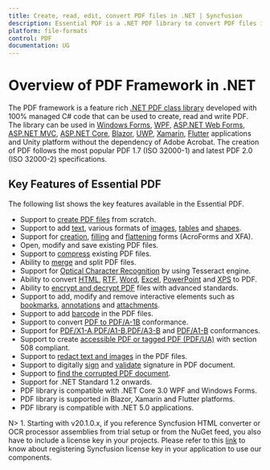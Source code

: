 ```yaml
---
title: Create, read, edit, convert PDF files in .NET | Syncfusion
description: Essential PDF is a .NET PDF library to convert PDF files in Windows Forms, WPF, UWP, ASP.NET Core, ASP.NET MVC, Xamarin, Flutter applications
platform: file-formats
control: PDF
documentation: UG
---
```


# Overview of PDF Framework in .NET

The PDF framework is a feature rich [.NET PDF class library](https://www.syncfusion.com/document-processing/pdf-framework/net) developed with 100% managed C# code that can be used to create, read and write PDF. The library can be used in [Windows Forms](https://www.syncfusion.com/document-processing/pdf-framework/net), [WPF](https://www.syncfusion.com/document-processing/pdf-framework/net), [ASP.NET Web Forms](https://www.syncfusion.com/document-processing/pdf-framework/net), [ASP.NET MVC](https://www.syncfusion.com/document-processing/pdf-framework/net), [ASP.NET Core](https://www.syncfusion.com/document-processing/pdf-framework/net-core), [Blazor](https://www.syncfusion.com/document-processing/pdf-framework/blazor), [UWP](https://www.syncfusion.com/document-processing/pdf-framework/uwp), [Xamarin](https://www.syncfusion.com/document-processing/pdf-framework/xamarin), [Flutter](https://www.syncfusion.com/document-processing/pdf-framework/flutter) applications and Unity platform without the dependency of Adobe Acrobat. The creation of PDF follows the most popular PDF 1.7 (ISO 32000-1) and latest PDF 2.0 (ISO 32000-2) specifications.

## Key Features of Essential PDF

The following list shows the key features available in the Essential PDF.

* Support to [create PDF files](https://help.syncfusion.com/file-formats/pdf/create-pdf-file-in-c-sharp-vb-net) from scratch.
* Support to add [text](https://help.syncfusion.com/file-formats/pdf/working-with-text), various formats of [images](https://help.syncfusion.com/file-formats/pdf/working-with-images), [tables](https://help.syncfusion.com/file-formats/pdf/working-with-tables) and [shapes](https://help.syncfusion.com/file-formats/pdf/working-with-shapes).
* Support for [creation](https://help.syncfusion.com/file-formats/pdf/working-with-forms#creating-a-new-pdf-form), [filling](https://help.syncfusion.com/file-formats/pdf/working-with-forms#filling-form-fields-in-an-existing-pdf-document) and [flattening](https://help.syncfusion.com/file-formats/pdf/working-with-forms#removing-editing-capability-of-form-fields) forms (AcroForms and XFA).  
* Open, modify and save existing PDF files.
* Support to [compress](https://help.syncfusion.com/file-formats/pdf/working-with-compression) existing PDF files.
* Ability to [merge](https://help.syncfusion.com/file-formats/pdf/merge-documents) and split PDF files.
* Support for [Optical Character Recognition](https://help.syncfusion.com/file-formats/pdf/working-with-ocr/dot-net-framework) by using Tesseract engine. 
* Ability to convert [HTML](https://help.syncfusion.com/file-formats/pdf/working-with-document-conversions#mhtml-to-pdf), [RTF](https://help.syncfusion.com/file-formats/pdf/working-with-document-conversions#converting-rtf-documents-to-pdf), [Word](https://help.syncfusion.com/file-formats/pdf/working-with-document-conversions#converting-word-documents-to-pdf), [Excel](https://help.syncfusion.com/file-formats/pdf/working-with-document-conversions#converting-excel-documents-to-pdf), [PowerPoint](https://help.syncfusion.com/file-formats/presentation/presentation-to-pdf) and [XPS](https://help.syncfusion.com/file-formats/pdf/working-with-document-conversions#converting-xps-document-to-pdf) to PDF.
* Ability to [encrypt and decrypt PDF](https://help.syncfusion.com/file-formats/pdf/working-with-security) files with advanced standards.
* Support to add, modify and remove interactive elements such as [bookmarks](https://help.syncfusion.com/file-formats/pdf/working-with-bookmarks), [annotations](https://help.syncfusion.com/file-formats/pdf/working-with-annotations) and [attachments](https://help.syncfusion.com/file-formats/pdf/working-with-attachments).
* Support to add [barcode](https://help.syncfusion.com/file-formats/pdf/working-with-barcode) in the PDF files.
* Support to convert [PDF to PDF/A-1B](https://help.syncfusion.com/file-formats/pdf/working-with-pdf-conformance#converting-pdf-to-pdfa-1b) conformance.
* Support for [PDF/X1-A](https://help.syncfusion.com/file-formats/pdf/working-with-pdf-conformance#adding-support-for-pdfx-1a-conformance),[PDF/A1-B](https://help.syncfusion.com/file-formats/pdf/working-with-pdf-conformance#adding-support-for-pdfa-1b-conformance),[PDF/A3-B](https://help.syncfusion.com/file-formats/pdf/working-with-pdf-conformance#adding-support-for-pdfa-2b-conformance) and [PDF/A1-B](https://help.syncfusion.com/file-formats/pdf/working-with-pdf-conformance#adding-support-for-pdfa-3b-conformance) conformances. 
* Support to create [accessible PDF or tagged PDF (PDF/UA)](https://help.syncfusion.com/file-formats/pdf/working-with-tagged-pdf) with section 508 compliant. 
* Support to [redact text and images](https://help.syncfusion.com/file-formats/pdf/working-with-redaction) in the PDF files.  
* Support to digitally [sign](https://help.syncfusion.com/file-formats/pdf/working-with-digitalsignature) and [validate](https://help.syncfusion.com/file-formats/pdf/working-with-digitalsignature) signature in PDF document. 
* Support to [find the corrupted PDF document](https://help.syncfusion.com/file-formats/pdf/working-with-document#find-corrupted-pdf-document). 
* Support for .NET Standard 1.2 onwards. 
* PDF library is compatible with .NET Core 3.0 WPF and Windows Forms.
* PDF library is supported in Blazor, Xamarin and Flutter platforms.
* PDF library is compatible with .NET 5.0 applications.

N> 1. Starting with v20.1.0.x, if you reference Syncfusion HTML converter or OCR processor assemblies from trial setup or from the NuGet feed, you also have to include a license key in your projects. Please refer to this [link](https://help.syncfusion.com/common/essential-studio/licensing/overview) to know about registering Syncfusion license key in your application to use our components.

